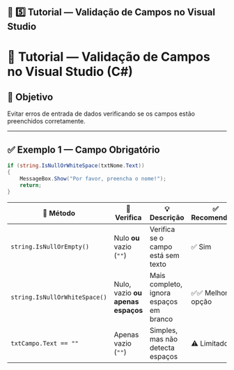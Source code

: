 ## 🧠 **5️⃣ Tutorial — Validação de Campos no Visual Studio**

# 🧠 Tutorial — Validação de Campos no Visual Studio (C#)

## 🎯 Objetivo
Evitar erros de entrada de dados verificando se os campos estão preenchidos corretamente.

---

## ✅ Exemplo 1 — Campo Obrigatório
```csharp
if (string.IsNullOrWhiteSpace(txtNome.Text))
{
    MessageBox.Show("Por favor, preencha o nome!");
    return;
}
```
| 🧩 **Método** | 🎯 **Verifica** | 💡 **Descrição** | ✅ **Recomendado** |
|----------------|----------------|------------------|--------------------|
| `string.IsNullOrEmpty()` | Nulo **ou** vazio (`""`) | Verifica se o campo está sem texto | ✅ Sim |
| `string.IsNullOrWhiteSpace()` | Nulo, vazio **ou apenas espaços** | Mais completo, ignora espaços em branco | ✅✅ Melhor opção |
| `txtCampo.Text == ""` | Apenas vazio (`""`) | Simples, mas não detecta espaços | ⚠️ Limitado |
